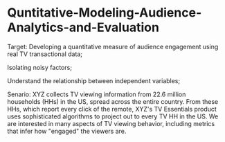 # Quntitative-Modeling-Audience-Analytics-and-Evaluation

Target: Developing a quantitative measure of audience engagement using real TV transactional data;
        
Isolating noisy factors;
        
Understand the relationship between independent variables;


Senario: XYZ collects TV viewing information from 22.6 million households (HHs) in the US, spread across the entire country. From these HHs, which report every click of the remote, XYZ's TV Essentials product uses sophisticated algorithms to project out to every TV HH in the US. We are interested in many aspects of TV viewing behavior, including metrics that infer how "engaged" the viewers are.

